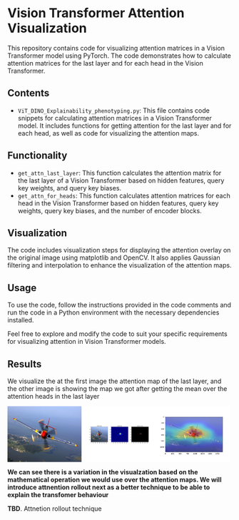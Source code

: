# Vision Transformer Attention Visualization

This repository contains code for visualizing attention matrices in a Vision Transformer model using PyTorch. The code demonstrates how to calculate attention matrices for the last layer and for each head in the Vision Transformer.

## Contents
- `ViT_DINO_Explainability_phenotyping.py`: This file contains code snippets for calculating attention matrices in a Vision Transformer model. It includes functions for getting attention for the last layer and for each head, as well as code for visualizing the attention maps.

## Functionality
- `get_attn_last_layer`: This function calculates the attention matrix for the last layer of a Vision Transformer based on hidden features, query key weights, and query key biases.
- `get_attn_for_heads`: This function calculates attention matrices for each head in the Vision Transformer based on hidden features, query key weights, query key biases, and the number of encoder blocks.

## Visualization
The code includes visualization steps for displaying the attention overlay on the original image using matplotlib and OpenCV. It also applies Gaussian filtering and interpolation to enhance the visualization of the attention maps.

## Usage
To use the code, follow the instructions provided in the code comments and run the code in a Python environment with the necessary dependencies installed.

Feel free to explore and modify the code to suit your specific requirements for visualizing attention in Vision Transformer models.

## Results

We visualize the at the first image the attention map of the last layer, and the other image is showing the map we got after getting the mean over the attention heads in the last layer

<div style="display: flex;">
    <img src="Results/P-51_Mustang_edit1.jpg" alt="Image Description" style="width: 33%;"/>
    <img src="Results/Attention_map_last_layer.png" alt="Attention of the last layer" style="width: 33%;"/>
    <img src="Results/attention_map_mean_over_heads_last_layer.png" alt="Image Description" style="width: 33%;"/>
</div>

**We can see there is a variation in the visualzation based on the mathematical operation we would use over the attention maps. We will introduce attnention rollout next as a better technique to be able to explain the transfomer behaviour**

**TBD**. Attnetion rollout technique
